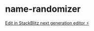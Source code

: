 # name-randomizer

[Edit in StackBlitz next generation editor ⚡️](https://stackblitz.com/~/github.com/flowersjus/name-randomizer)